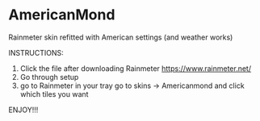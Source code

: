 # AmericanMond
Rainmeter skin refitted with American settings (and weather works)

INSTRUCTIONS:
1. Click the file after downloading Rainmeter https://www.rainmeter.net/
2. Go through setup
3. go to Rainmeter in your tray go to skins -> Americanmond and click which tiles you want

ENJOY!!!

